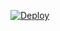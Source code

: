 [![Deploy](https://www.herokucdn.com/deploy/button.svg)](https://heroku.com/deploy?template=https://github.com/LEGEND-LX/DARK_PYTHONBOT)
